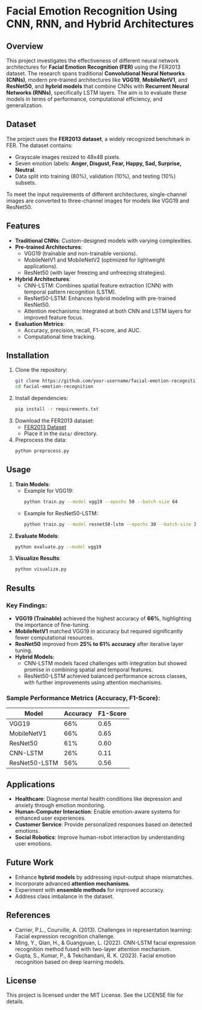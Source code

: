 # Facial Emotion Recognition Using CNN, RNN, and Hybrid Architectures

## Overview
This project investigates the effectiveness of different neural network architectures for **Facial Emotion Recognition (FER)** using the FER2013 dataset. The research spans traditional **Convolutional Neural Networks (CNNs)**, modern pre-trained architectures like **VGG19**, **MobileNetV1**, and **ResNet50**, and **hybrid models** that combine CNNs with **Recurrent Neural Networks (RNNs)**, specifically LSTM layers. The aim is to evaluate these models in terms of performance, computational efficiency, and generalization.

## Dataset
The project uses the **FER2013 dataset**, a widely recognized benchmark in FER. The dataset contains:
- Grayscale images resized to 48x48 pixels.
- Seven emotion labels: **Anger, Disgust, Fear, Happy, Sad, Surprise, Neutral**.
- Data split into training (80%), validation (10%), and testing (10%) subsets.

To meet the input requirements of different architectures, single-channel images are converted to three-channel images for models like VGG19 and ResNet50.

## Features
- **Traditional CNNs**: Custom-designed models with varying complexities.
- **Pre-trained Architectures**: 
  - VGG19 (trainable and non-trainable versions).
  - MobileNetV1 and MobileNetV2 (optimized for lightweight applications).
  - ResNet50 (with layer freezing and unfreezing strategies).
- **Hybrid Architectures**:
  - CNN-LSTM: Combines spatial feature extraction (CNN) with temporal pattern recognition (LSTM).
  - ResNet50-LSTM: Enhances hybrid modeling with pre-trained ResNet50.
  - Attention mechanisms: Integrated at both CNN and LSTM layers for improved feature focus.
- **Evaluation Metrics**:
  - Accuracy, precision, recall, F1-score, and AUC.
  - Computational time tracking.

## Installation
1. Clone the repository:
   ```bash
   git clone https://github.com/your-username/facial-emotion-recognition.git
   cd facial-emotion-recognition
   ```
2. Install dependencies:
   ```bash
   pip install -r requirements.txt
   ```
3. Download the FER2013 dataset:
   - [FER2013 Dataset](https://www.kaggle.com/datasets/msambare/fer2013)
   - Place it in the `data/` directory.
4. Preprocess the data:
   ```bash
   python preprocess.py
   ```

## Usage
1. **Train Models**:
   - Example for VGG19:
     ```bash
     python train.py --model vgg19 --epochs 50 --batch-size 64
     ```
   - Example for ResNet50-LSTM:
     ```bash
     python train.py --model resnet50-lstm --epochs 30 --batch-size 32
     ```
2. **Evaluate Models**:
   ```bash
   python evaluate.py --model vgg19
   ```
3. **Visualize Results**:
   ```bash
   python visualize.py
   ```

## Results
### Key Findings:
- **VGG19 (Trainable)** achieved the highest accuracy of **66%**, highlighting the importance of fine-tuning.
- **MobileNetV1** matched VGG19 in accuracy but required significantly fewer computational resources.
- **ResNet50** improved from **25% to 61% accuracy** after iterative layer tuning.
- **Hybrid Models**:
  - CNN-LSTM models faced challenges with integration but showed promise in combining spatial and temporal features.
  - ResNet50-LSTM achieved balanced performance across classes, with further improvements using attention mechanisms.

### Sample Performance Metrics (Accuracy, F1-Score):
| Model          | Accuracy | F1-Score |
|----------------|----------|----------|
| VGG19          | 66%      | 0.65     |
| MobileNetV1    | 66%      | 0.65     |
| ResNet50       | 61%      | 0.60     |
| CNN-LSTM       | 26%      | 0.11     |
| ResNet50-LSTM  | 56%      | 0.56     |

## Applications
- **Healthcare**: Diagnose mental health conditions like depression and anxiety through emotion monitoring.
- **Human-Computer Interaction**: Enable emotion-aware systems for enhanced user experiences.
- **Customer Service**: Provide personalized responses based on detected emotions.
- **Social Robotics**: Improve human-robot interaction by understanding user emotions.

## Future Work
- Enhance **hybrid models** by addressing input-output shape mismatches.
- Incorporate advanced **attention mechanisms**.
- Experiment with **ensemble methods** for improved accuracy.
- Address class imbalance in the dataset.

## References
- Carrier, P.L., Courville, A. (2013). Challenges in representation learning: Facial expression recognition challenge.
- Ming, Y., Qian, H., & Guangyuan, L. (2022). CNN-LSTM facial expression recognition method fused with two-layer attention mechanism.
- Gupta, S., Kumar, P., & Tekchandani, R. K. (2023). Facial emotion recognition based on deep learning models.

## License
This project is licensed under the MIT License. See the LICENSE file for details.

